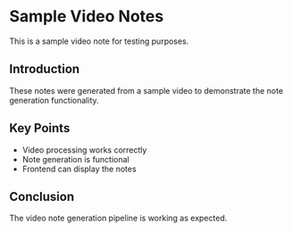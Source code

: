 # Sample Video Notes

This is a sample video note for testing purposes.

## Introduction

These notes were generated from a sample video to demonstrate the note generation functionality.

## Key Points

- Video processing works correctly
- Note generation is functional
- Frontend can display the notes

## Conclusion

The video note generation pipeline is working as expected.